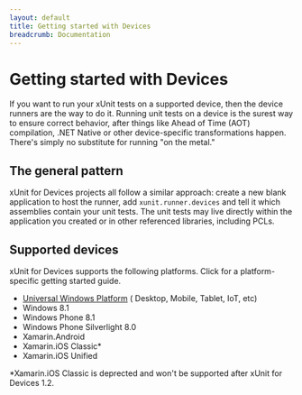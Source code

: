 ```yaml
---
layout: default
title: Getting started with Devices
breadcrumb: Documentation
---
```

# Getting started with Devices

If you want to run your xUnit tests on a supported device, then the device runners are the way to do it. Running unit tests on a device is the surest way to ensure correct behavior, after things like Ahead of Time (AOT) compilation, .NET Native or other device-specific transformations happen. There's simply no substitute for running "on the metal."

## The general pattern
xUnit for Devices projects all follow a similar approach: create a new blank application to host the runner, add `xunit.runner.devices` and tell it which assemblies contain your unit tests. The unit tests may live directly within the application you created or in other referenced libraries, including PCLs.

## Supported devices
xUnit for Devices supports the following platforms. Click for a platform-specific getting started guide.
 
* [Universal Windows Platform](/docs/getting-started-with-devices-uwp.html) ( Desktop, Mobile, Tablet, IoT, etc)
* Windows 8.1
* Windows Phone 8.1
* Windows Phone Silverlight 8.0
* Xamarin.Android
* Xamarin.iOS Classic* 
* Xamarin.iOS Unified

*Xamarin.iOS Classic is deprected and won't be supported after xUnit for Devices 1.2.





